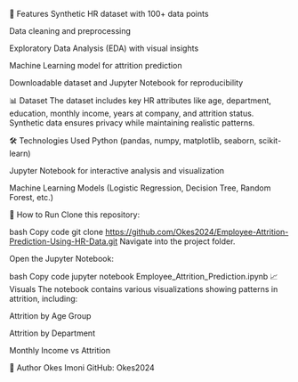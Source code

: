 📂 Features
Synthetic HR dataset with 100+ data points

Data cleaning and preprocessing

Exploratory Data Analysis (EDA) with visual insights

Machine Learning model for attrition prediction

Downloadable dataset and Jupyter Notebook for reproducibility

📊 Dataset
The dataset includes key HR attributes like age, department, education, monthly income, years at company, and attrition status. Synthetic data ensures privacy while maintaining realistic patterns.

🛠️ Technologies Used
Python (pandas, numpy, matplotlib, seaborn, scikit-learn)

Jupyter Notebook for interactive analysis and visualization

Machine Learning Models (Logistic Regression, Decision Tree, Random Forest, etc.)

🚀 How to Run
Clone this repository:

bash
Copy code
git clone https://github.com/Okes2024/Employee-Attrition-Prediction-Using-HR-Data.git
Navigate into the project folder.

Open the Jupyter Notebook:

bash
Copy code
jupyter notebook Employee_Attrition_Prediction.ipynb
📈 Visuals
The notebook contains various visualizations showing patterns in attrition, including:

Attrition by Age Group

Attrition by Department

Monthly Income vs Attrition

👤 Author
Okes Imoni
GitHub: Okes2024
